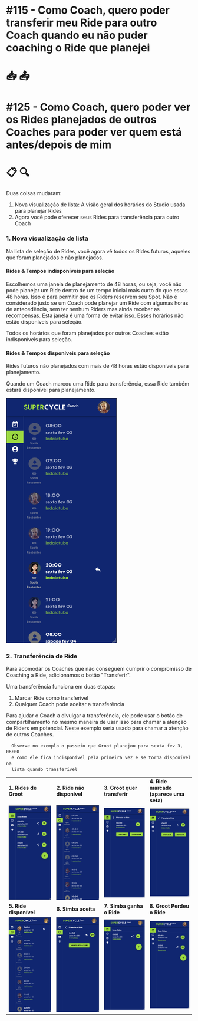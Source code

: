 # #115 - Como Coach, quero poder transferir meu Ride para outro Coach quando eu não puder coaching o Ride que planejei <br>
# 📥 📤
# #125 - Como Coach, quero poder ver os Rides planejados de outros Coaches para poder ver quem está antes/depois de mim
# 📋 🔍

Duas coisas mudaram:

1. Nova visualização de lista: A visão geral dos horários do Studio usada para planejar Rides
2. Agora você pode oferecer seus Rides para transferência para outro Coach

### 1. Nova visualização de lista

Na lista de seleção de Rides, você agora vê todos os Rides futuros, aqueles que foram planejados e não planejados.

#### Rides & Tempos indisponíveis para seleção

Escolhemos uma janela de planejamento de 48 horas, ou seja, você não pode planejar um Ride dentro de um
tempo inicial mais curto do que essas 48 horas. Isso é para permitir que os Riders reservem seu Spot.
Não é considerado justo se um Coach pode planejar um Ride com algumas horas de antecedência, sem ter nenhum Riders
mas ainda receber as recompensas. Esta janela é uma forma de evitar isso. Esses horários não estão disponíveis para seleção.

Todos os horários que foram planejados por outros Coaches estão indisponíveis para seleção.

#### Rides & Tempos disponíveis para seleção

Rides futuros não planejados com mais de 48 horas estão disponíveis para planejamento.

Quando um Coach marcou uma Ride para transferência, essa Ride também estará disponível para planejamento.

<img src="0.png" width="300" title="Edit">

### 2. Transferência de Ride

Para acomodar os Coaches que não conseguem cumprir o compromisso de Coaching a Ride, adicionamos o botão "Transferir".

Uma transferência funciona em duas etapas:

1. Marcar Ride como transferível
2. Qualquer Coach pode aceitar a transferência

Para ajudar o Coach a divulgar a transferência, ele pode usar o botão de compartilhamento no mesmo
maneira de usar isso para chamar a atenção de Riders em potencial.
Neste exemplo seria usado para chamar a atenção de outros Coaches.

```
  Observe no exemplo o passeio que Groot planejou para sexta fev 3, 06:00
  e como ele fica indisponível pela primeira vez e se torna disponível na 
  lista quando transferível
```

<table>
 <tr> 
    <td> <b>1. Rides de Groot</b> </td>
    <td> <b>2. Ride não disponível</b> </td>
    <td> <b>3. Groot quer transferir</b> </td>
    <td> <b>4. Ride marcado (aparece uma seta)</b> </td>
 </tr>
 <tr>
    <td><img src="1.png" width="300" title="Edit"></td>
    <td><img src="2.png" width="300" title="View"></td> 
    <td><img src="3.png" width="300" title="View"></td> 
    <td><img src="4.png" width="300" title="View"></td> 
 </tr>
 <tr>
    <td> <b>5. Ride disponível</b> </td>
    <td> <b>6. Simba aceita</b> </td>
    <td> <b>7. Simba ganha o Ride</b> </td>
    <td> <b>8. Groot Perdeu o Ride</b> </td>
 </tr>
 <tr>
    <td><img src="5.png" width="300" title="View"></td> 
    <td><img src="6.png" width="300" title="View"></td> 
    <td><img src="7.png" width="300" title="View"></td> 
    <td><img src="8.png" width="300" title="View"></td>
 </tr>
</table>




